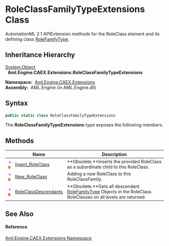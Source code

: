 RoleClassFamilyTypeExtensions Class
===================================
AutomationML 2.1 APIExtension methods for the RoleClass element and its defining class [RoleFamilyType][1].


Inheritance Hierarchy
---------------------
[System.Object][2]  
  **Aml.Engine.CAEX.Extensions.RoleClassFamilyTypeExtensions**  

  **Namespace:**  [Aml.Engine.CAEX.Extensions][3]  
  **Assembly:**  AML.Engine (in AML.Engine.dll)

Syntax
------

```csharp
public static class RoleClassFamilyTypeExtensions
```

The **RoleClassFamilyTypeExtensions** type exposes the following members.


Methods
-------

                                 | Name                      | Description                                                                                                            
-------------------------------- | ------------------------- | ---------------------------------------------------------------------------------------------------------------------- 
![Public method]![Static member] | [Insert_RoleClass][4]     | **Obsolete.**Inserts the provided RoleClass as a subordinate child to this RoleClass.                                  
![Public method]![Static member] | [New_RoleClass][5]        | Adding a new RoleClass to this RoleClassFamily.                                                                        
![Public method]![Static member] | [RoleClassDescendants][6] | **Obsolete.**Gets all descendant [RoleFamilyType][1] Objects in the RoleClass. RoleClasses on all levels are returned. 


See Also
--------

#### Reference
[Aml.Engine.CAEX.Extensions Namespace][3]  

[1]: ../../Aml.Engine.CAEX/RoleFamilyType/README.md
[2]: https://docs.microsoft.com/dotnet/api/system.object
[3]: ../README.md
[4]: Insert_RoleClass.md
[5]: New_RoleClass.md
[6]: RoleClassDescendants.md
[7]: https://www.automationml.org
[8]: ../../icons/logoShade.png
[Public method]: ../../icons/pubmethod.gif "Public method"
[Static member]: ../../icons/static.gif "Static member"